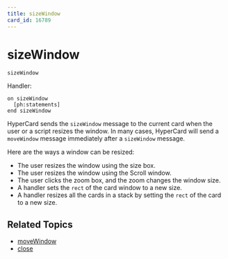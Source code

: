 ```yaml
---
title: sizeWindow
card_id: 16789
---
```


# sizeWindow

```
sizeWindow
```

Handler:

```
on sizeWindow
  [ph:statements]
end sizeWindow
```

HyperCard sends the `sizeWindow` message to the current card when the user or a script resizes the window. In many cases, HyperCard will send a `moveWindow` message immediately after  a `sizeWindow` message.

Here are the ways a window can be resized:

* The user resizes the window using the size box.
* The user resizes the window using the Scroll window.
* The user clicks the zoom box, and the zoom changes the window size.
* A handler sets the `rect` of the card window to a new size.
* A handler resizes all the cards in a stack by setting the `rect` of the card to a new size. 

## Related Topics

* [moveWindow](/HyperTalkReference/systemmessages/moveWindow)
* [close](/HyperTalkReference/commands/close)
